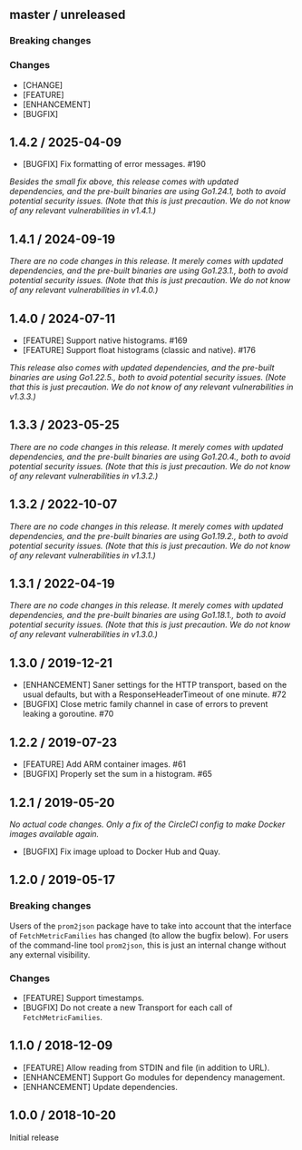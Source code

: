 ## master / unreleased

### **Breaking changes**

### Changes

* [CHANGE]
* [FEATURE]
* [ENHANCEMENT]
* [BUGFIX]

## 1.4.2 / 2025-04-09

* [BUGFIX] Fix formatting of error messages. #190

_Besides the small fix above, this release comes with updated dependencies, and the pre-built binaries are using Go1.24.1, both to avoid potential security issues. (Note that this is just precaution. We do not know of any relevant vulnerabilities in v1.4.1.)_

## 1.4.1 / 2024-09-19

_There are no code changes in this release. It merely comes with updated dependencies, and the pre-built binaries are using Go1.23.1., both to avoid potential security issues. (Note that this is just precaution. We do not know of any relevant vulnerabilities in v1.4.0.)_

## 1.4.0 / 2024-07-11

* [FEATURE] Support native histograms. #169
* [FEATURE] Support float histograms (classic and native). #176

_This release also comes with updated dependencies, and the pre-built binaries are using Go1.22.5., both to avoid potential security issues. (Note that this is just precaution. We do not know of any relevant vulnerabilities in v1.3.3.)_

## 1.3.3 / 2023-05-25

_There are no code changes in this release. It merely comes with updated
dependencies, and the pre-built binaries are using Go1.20.4., both to avoid potential security issues. (Note that this is just precaution. We do not know of any relevant vulnerabilities in v1.3.2.)_

## 1.3.2 / 2022-10-07

_There are no code changes in this release. It merely comes with updated
dependencies, and the pre-built binaries are using Go1.19.2., both to avoid potential security issues. (Note that this is just precaution. We do not know of any relevant vulnerabilities in v1.3.1.)_

## 1.3.1 / 2022-04-19

_There are no code changes in this release. It merely comes with updated
dependencies, and the pre-built binaries are using Go1.18.1., both to avoid potential security issues. (Note that this is just precaution. We do not know of any relevant vulnerabilities in v1.3.0.)_

## 1.3.0 / 2019-12-21

* [ENHANCEMENT] Saner settings for the HTTP transport, based on the usual
  defaults, but with a ResponseHeaderTimeout of one minute. #72
* [BUGFIX] Close metric family channel in case of errors to prevent leaking a
  goroutine. #70

## 1.2.2 / 2019-07-23

* [FEATURE] Add ARM container images. #61
* [BUGFIX] Properly set the sum in a histogram. #65

## 1.2.1 / 2019-05-20

_No actual code changes. Only a fix of the CircleCI config to make Docker
images available again._

* [BUGFIX] Fix image upload to Docker Hub and Quay.

## 1.2.0 / 2019-05-17

### **Breaking changes**

Users of the `prom2json` package have to take into account that the interface
of `FetchMetricFamilies` has changed (to allow the bugfix below). For users of
the command-line tool `prom2json`, this is just an internal change without any
external visibility.

### Changes

* [FEATURE] Support timestamps.
* [BUGFIX] Do not create a new Transport for each call of `FetchMetricFamilies`.

## 1.1.0 / 2018-12-09

* [FEATURE] Allow reading from STDIN and file (in addition to URL).
* [ENHANCEMENT] Support Go modules for dependency management.
* [ENHANCEMENT] Update dependencies.

## 1.0.0 / 2018-10-20

Initial release
